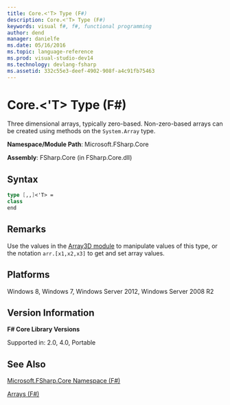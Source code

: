 ```yaml
---
title: Core.<'T> Type (F#)
description: Core.<'T> Type (F#)
keywords: visual f#, f#, functional programming
author: dend
manager: danielfe
ms.date: 05/16/2016
ms.topic: language-reference
ms.prod: visual-studio-dev14
ms.technology: devlang-fsharp
ms.assetid: 332c55e3-deef-4902-908f-a4c91fb75463 
---
```


# Core.<'T> Type (F#)

Three dimensional arrays, typically zero-based. Non-zero-based arrays can be created using methods on the `System.Array` type.

**Namespace/Module Path**: Microsoft.FSharp.Core

**Assembly**: FSharp.Core (in FSharp.Core.dll)


## Syntax

```fsharp
type [,,]<'T> =
class
end
```

## Remarks
Use the values in the [Array3D module](https://msdn.microsoft.com/library/c8355e2d-add8-48a4-8aa6-1c57ae74c560) to manipulate values of this type, or the notation `arr.[x1,x2,x3]` to get and set array values.


## Platforms
Windows 8, Windows 7, Windows Server 2012, Windows Server 2008 R2


## Version Information
**F# Core Library Versions**

Supported in: 2.0, 4.0, Portable

## See Also
[Microsoft.FSharp.Core Namespace &#40;F&#35;&#41;](Microsoft.FSharp.Core-Namespace-%5BFSharp%5D.md)

[Arrays &#40;F&#35;&#41;](Arrays-%5BFSharp%5D.md)